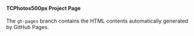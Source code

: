 #### TCPhotos500px Project Page

The `gh-pages` branch contains the HTML contents automatically generated by GitHub Pages.
